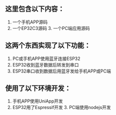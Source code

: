 ## 这里包含以下内容：
  1. 一个手机APP源码
  2. 一个EP32C3源码
    3. 一个PC端应用源码
## 这两个东西实现了以下功能：
  1. PC或手机APP使用蓝牙连接ESP32
  2. ESP32收到蓝牙数据后转发到串口
  3. ESP32串口收到数据后用蓝牙发给手机APP或PC端
## 使用了以下环境开发：
  1. 手机APP使用UniApp开发
  2. ESP32用了Espressif开发
    3. PC端使用nodejs开发
